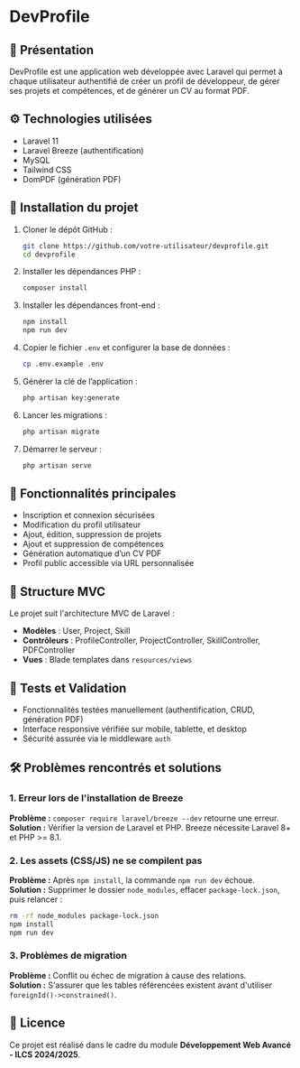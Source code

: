 
# DevProfile

## 📌 Présentation

DevProfile est une application web développée avec Laravel qui permet à chaque utilisateur authentifié de créer un profil de développeur, de gérer ses projets et compétences, et de générer un CV au format PDF.

## ⚙️ Technologies utilisées

- Laravel 11
- Laravel Breeze (authentification)
- MySQL
- Tailwind CSS
- DomPDF (génération PDF)

## 🚀 Installation du projet

1. Cloner le dépôt GitHub :
   ```bash
   git clone https://github.com/votre-utilisateur/devprofile.git
   cd devprofile
   ```

2. Installer les dépendances PHP :
   ```bash
   composer install
   ```

3. Installer les dépendances front-end :
   ```bash
   npm install
   npm run dev
   ```

4. Copier le fichier `.env` et configurer la base de données :
   ```bash
   cp .env.example .env
   ```

5. Générer la clé de l’application :
   ```bash
   php artisan key:generate
   ```

6. Lancer les migrations :
   ```bash
   php artisan migrate
   ```

7. Démarrer le serveur :
   ```bash
   php artisan serve
   ```

## 👤 Fonctionnalités principales

- Inscription et connexion sécurisées
- Modification du profil utilisateur
- Ajout, édition, suppression de projets
- Ajout et suppression de compétences
- Génération automatique d’un CV PDF
- Profil public accessible via URL personnalisée

## 📁 Structure MVC

Le projet suit l'architecture MVC de Laravel :
- **Modèles** : User, Project, Skill
- **Contrôleurs** : ProfileController, ProjectController, SkillController, PDFController
- **Vues** : Blade templates dans `resources/views`

## 🧪 Tests et Validation

- Fonctionnalités testées manuellement (authentification, CRUD, génération PDF)
- Interface responsive vérifiée sur mobile, tablette, et desktop
- Sécurité assurée via le middleware `auth`

## 🛠️ Problèmes rencontrés et solutions

### 1. Erreur lors de l'installation de Breeze
**Problème :** `composer require laravel/breeze --dev` retourne une erreur.  
**Solution :** Vérifier la version de Laravel et PHP. Breeze nécessite Laravel 8+ et PHP >= 8.1.

### 2. Les assets (CSS/JS) ne se compilent pas
**Problème :** Après `npm install`, la commande `npm run dev` échoue.  
**Solution :** Supprimer le dossier `node_modules`, effacer `package-lock.json`, puis relancer :
```bash
rm -rf node_modules package-lock.json
npm install
npm run dev
```

### 3. Problèmes de migration
**Problème :** Conflit ou échec de migration à cause des relations.  
**Solution :** S'assurer que les tables référencées existent avant d'utiliser `foreignId()->constrained()`.


## 📄 Licence

Ce projet est réalisé dans le cadre du module **Développement Web Avancé - ILCS 2024/2025**.
